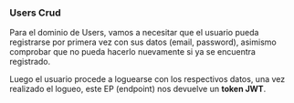 ### Users Crud

Para el dominio de Users, vamos a necesitar que el usuario pueda registrarse por primera vez con sus datos (email, password), asimismo comprobar que no pueda hacerlo nuevamente si ya se encuentra registrado.

Luego el usuario procede a loguearse con los respectivos datos, una vez realizado el logueo, este EP (endpoint) nos devuelve un **token JWT**. 
